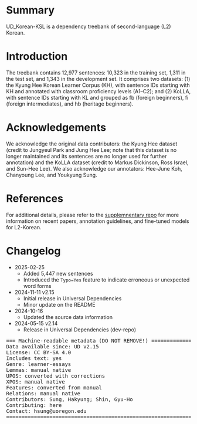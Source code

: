 # Summary

UD_Korean-KSL is a dependency treebank of second-language (L2) Korean.

# Introduction

The treebank contains 12,977 sentences: 10,323 in the training set, 1,311 in the test set, and 1,343 in the development set. It comprises two datasets: (1) the Kyung Hee Korean Learner Corpus (KH), with sentence IDs starting with KH and annotated with classroom proficiency levels (A1–C2); and (2) KoLLA, with sentence IDs starting with KL and grouped as fb (foreign beginners), fi (foreign intermediates), and hb (heritage beginners).

# Acknowledgements

We acknowledge the original data contributors: the Kyung Hee dataset (credit to Jungyeul Park and Jung Hee Lee; note that this dataset is no longer maintained and its sentences are no longer used for further annotation) and the KoLLA dataset (credit to Markus Dickinson, Ross Israel, and Sun-Hee Lee). We also acknowledge our annotators: Hee-June Koh, Chanyoung Lee, and Youkyung Sung.

# References 

For additional details, please refer to the [supplemnentary repo](https://github.com/NLPxL2Korean/UD-KSL) for more information on recent papers, annotation guidelines, and fine-tuned models for L2-Korean.

# Changelog

* 2025-02-25
  * Added 5,447 new sentences
  * Introduced the `Typo=Yes` feature to indicate erroneous or unexpected word forms
* 2024-11-11 v2.15
  * Initial release in Universal Dependencies
  * Minor update on the README
* 2024-10-16
  * Updated the source data information
* 2024-05-15 v2.14
  * Release in Universal Dependencies (dev-repo)

<pre>
=== Machine-readable metadata (DO NOT REMOVE!) ================================
Data available since: UD v2.15
License: CC BY-SA 4.0
Includes text: yes
Genre: learner-essays
Lemmas: manual native
UPOS: converted with corrections
XPOS: manual native
Features: converted from manual
Relations: manual native
Contributors: Sung, Hakyung; Shin, Gyu-Ho
Contributing: here
Contact: hsung@uoregon.edu
===============================================================================
</pre>
